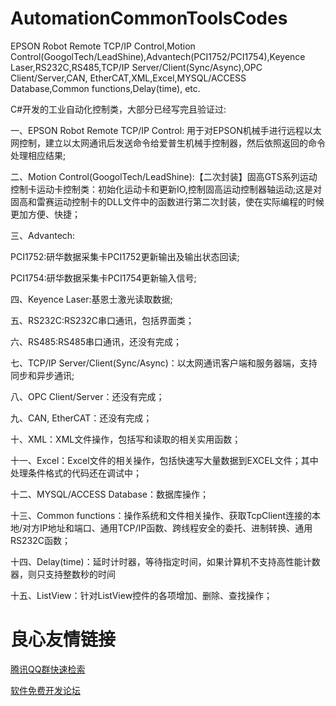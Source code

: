 # AutomationCommonToolsCodes
EPSON Robot Remote TCP/IP Control,Motion Control(GoogolTech/LeadShine),Advantech(PCI1752/PCI1754),Keyence Laser,RS232C,RS485,TCP/IP Server/Client(Sync/Async),OPC Client/Server,CAN, EtherCAT,XML,Excel,MYSQL/ACCESS Database,Common functions,Delay(time), etc.

C#开发的工业自动化控制类，大部分已经写完且验证过:

一、EPSON Robot Remote TCP/IP Control: 用于对EPSON机械手进行远程以太网控制，建立以太网通讯后发送命令给爱普生机械手控制器，然后依照返回的命令处理相应结果;

二、Motion Control(GoogolTech/LeadShine):【二次封装】固高GTS系列运动控制卡运动卡控制类：初始化运动卡和更新IO,控制固高运动控制器轴运动;这是对固高和雷赛运动控制卡的DLL文件中的函数进行第二次封装，使在实际编程的时候更加方便、快捷；

三、Advantech:

PCI1752:研华数据采集卡PCI1752更新输出及输出状态回读;

PCI1754:研华数据采集卡PCI1754更新输入信号;

四、Keyence Laser:基恩士激光读取数据;

五、RS232C:RS232C串口通讯，包括界面类；

六、RS485:RS485串口通讯，还没有完成；

七、TCP/IP Server/Client(Sync/Async)：以太网通讯客户端和服务器端，支持同步和异步通讯;

八、OPC Client/Server：还没有完成；

九、CAN, EtherCAT：还没有完成；

十、XML：XML文件操作，包括写和读取的相关实用函数；

十一、Excel：Excel文件的相关操作，包括快速写大量数据到EXCEL文件；其中处理条件格式的代码还在调试中；

十二、MYSQL/ACCESS Database：数据库操作；

十三、Common functions：操作系统和文件相关操作、获取TcpClient连接的本地/对方IP地址和端口、通用TCP/IP函数、跨线程安全的委托、进制转换、通用RS232C函数；

十四、Delay(time)：延时计时器，等待指定时间，如果计算机不支持高性能计数器，则只支持整数秒的时间

十五、ListView：针对ListView控件的各项增加、删除、查找操作；


 # 良心友情链接

[腾讯QQ群快速检索](http://u.720life.cn/s/8cf73f7c)

[软件免费开发论坛](http://u.720life.cn/s/bbb01dc0)